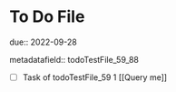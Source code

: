 # To Do File

due:: 2022-09-28

metadatafield:: todoTestFile_59_88

- [ ] Task of todoTestFile_59 1 [[Query me]]
